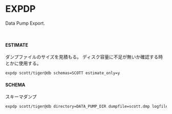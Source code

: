 # EXPDP

Data Pump Export.

<br>

#### ESTIMATE

ダンプファイルのサイズを見積もる。
ディスク容量に不足が無いか確認する時とかに使用する。

```bash
expdp scott/tiger@db schemas=SCOTT estimate_only=y
```

#### SCHEMA

スキーマダンプ

```bash
expdp scott/tiger@db directory=DATA_PUMP_DIR dumpfile=scott.dmp logfile=scott.log schemas=SCOTT
```
